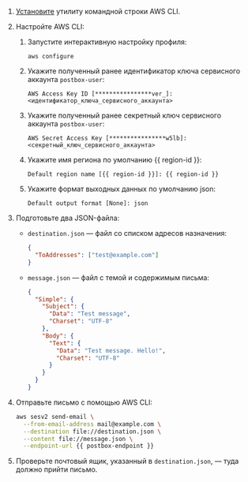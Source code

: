 1. [Установите](https://docs.aws.amazon.com/cli/latest/userguide/getting-started-install.html) утилиту командной строки AWS CLI.
1. Настройте AWS CLI:
    1. Запустите интерактивную настройку профиля:
        ```
        aws configure
        ```
    1. Укажите полученный ранее идентификатор ключа сервисного аккаунта `postbox-user`:
        ```
        AWS Access Key ID [****************ver_]: <идентификатор_ключа_сервисного_аккаунта>
        ```
    1. Укажите полученный ранее секретный ключ сервисного аккаунта `postbox-user`:
        ```
        AWS Secret Access Key [****************w5lb]: <секретный_ключ_сервисного_аккаунта>
        ```
    1. Укажите имя региона по умолчанию {{ region-id }}:
        ```
        Default region name [{{ region-id }}]: {{ region-id }}
        ```
    1. Укажите формат выходных данных по умолчанию json:
        ```
        Default output format [None]: json
        ```

1. Подготовьте два JSON-файла:

    * `destination.json` — файл со списком адресов назначения:

        ```json
        {
          "ToAddresses": ["test@example.com"]
        }
        ```

    * `message.json` — файл с темой и содержимым письма:

       ```json
       {
         "Simple": {
           "Subject": {
             "Data": "Test message",
             "Charset": "UTF-8"
           },
           "Body": {
             "Text": {
               "Data": "Test message. Hello!",
               "Charset": "UTF-8"
             }
           }
         }
       }
       ```

1. Отправьте письмо с помощью AWS CLI:

    ```bash
    aws sesv2 send-email \
      --from-email-address mail@example.com \
      --destination file://destination.json \
      --content file://message.json \
      --endpoint-url {{ postbox-endpoint }}
    ```

1. Проверьте почтовый ящик, указанный в `destination.json`, — туда должно прийти письмо.